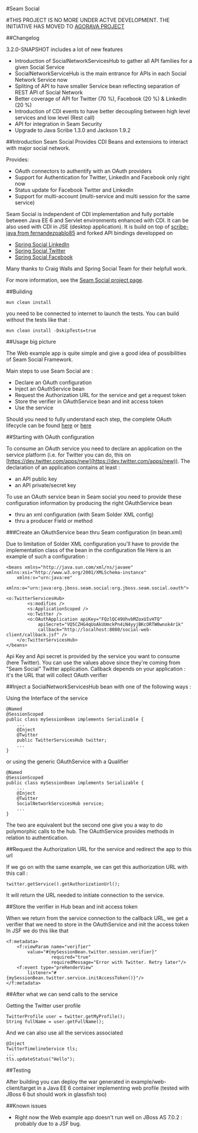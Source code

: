 #Seam Social

#THIS PROJECT IS NO MORE UNDER ACTVE DEVELOPMENT. THE INITIATIVE HAS MOVED TO [AGORAVA PROJECT](https://github.com/agorava)

##Changelog

3.2.0-SNAPSHOT includes a lot of new features

+ Introduction of SocialNetworkServicesHub to gather all API families for a given Social Service
+ SocialNetworkServiceHub is the main entrance for APIs in each Social Network Service now
+ Spliting of API to have smaller Service bean reflecting separation of REST API of Social Network
+ Better coverage of API for Twitter (70 %), Facebook (20 %) & LinkedIn (20 %)
+ Introduction of CDI events to have better decoupling between high level services and low level (Rest call)
+ API for integration in Seam Security
+ Upgrade to Java Scribe 1.3.0 and Jackson 1.9.2 


##Introduction
Seam Social Provides CDI Beans and extensions to interact with major social network. 

Provides:

+ OAuth connectors to authentify with an OAuth providers
+ Support for Authentication for Twitter, LinkedIn and Facebook only right now 
+ Status update for Facebook Twitter and LinkedIn
+ Support for multi-account (multi-service and multi session for the same service)

Seam Social is independent of CDI implementation and fully portable between
Java EE 6 and Servlet environments enhanced with CDI. It can be also used 
with CDI in JSE (desktop application). It is build on top of [scribe-java
from fernandezpablo85](https://github.com/fernandezpablo85/scribe-java)
and forked API bindings developped on

+ [Spring Social LinkedIn](https://github.com/springsource/spring-social-linkedin)
+ [Spring Social Twitter](https://github.com/springsource/spring-social-twitter)
+ [Spring Social Facebook](https://github.com/springsource/spring-social-facebook)

Many thanks to Craig Walls and Spring Social Team for their helpfull work.

For more information, see the [Seam Social project page](http://seamframework.org/Seam3/Social).

##Building

    mvn clean install

you need to be connected to internet to launch the tests. You can build without the tests like that :

	mvn clean install -DskipTests=true

##Usage big picture

The Web example app is quite simple and give a good idea of possibilities of Seam Social Framework.

Main steps to use Seam Social are :

+ Declare an OAuth configuration
+ Inject an OAuthService bean
+ Request the Authorization URL for the service and get a request token
+ Store the verifier in OAuthService bean and init access token
+ Use the service

Should you need to fully understand each step, the complete OAuth lifecycle can be found [here](https://dev.twitter.com/docs/auth/oauth) or [here](https://developer.linkedin.com/documents/authentication) 

##Starting with OAuth configuration

To consume an OAuth service you need to declare an application on the service platform (i.e. for Twitter you can do, this on [https://dev.twitter.com/apps/new](https://dev.twitter.com/apps/new)). The declaration of an application contains at least :

+ an API public key
+ an API private/secret key

To use an OAuth service bean in Seam social you need to provide these configuration information by producing the right OAuthService bean

+ thru an xml configuration (with Seam Solder XML config)
+ thru a producer Field or method

###Create an OAuthService bean thru Seam configuration (in bean.xml)

Due to limitation of Solder XML configuration you'll have to provide the implementation class of the bean in the configuration file
Here is an example of such a configuration :

    <beans xmlns="http://java.sun.com/xml/ns/javaee" xmlns:xsi="http://www.w3.org/2001/XMLSchema-instance"
        xmlns:s="urn:java:ee"
        xmlns:o="urn:java:org.jboss.seam.social:org.jboss.seam.social.oauth">
    
    <o:TwitterServicesHub>
            <s:modifies />
            <s:ApplicationScoped />
            <o:Twitter />
            <o:OAuthApplication apiKey="FQzlQC49UhvbMZoxUIvHTQ"
                apiSecret="VQ5CZHG4qUoAkUUmckPn4iN4yyjBKcORTW0wnok4r1k"
                callback="http://localhost:8080/social-web-client/callback.jsf" />
        </o:TwitterServicesHub>
    </beans>

Api Key and Api secret is provided by the service you want to consume (here Twitter). You can use the values above since they're coming from "Seam Social" Twitter application. Callback depends on your application : it's the URL that will collect OAuth verifier


##Inject a SocialNetworkServicesHub bean with one of the following ways :

Using the Interface of the service

    @Named
    @SessionScoped
    public class mySessionBean implements Serializable {
	    ...
        @Inject
        @Twitter
        public TwitterServicesHub twitter;
        ...
    }


or using the generic OAuthService with a Qualifier

    @Named
    @SessionScoped
    public class mySessionBean implements Serializable {
        ...
        @Inject
        @Twitter
        SocialNetworkServicesHub service;
        ...
    }

The two are equivalent but the second one give you a way to do polymorphic calls to the hub. The OAuthService provides methods in relation to authentication.

##Request the Authorization URL for the service and redirect the app to this url

If we go on with the same example, we can get this authorization URL with this call :

    twitter.getService().getAuthorizationUrl();

It will return the URL needed to initiate connection to the service.

##Store the verifier in Hub bean and init access token

When we return from the service connection to the callback URL, we get a verifier that we need to store in the OAuthService and init the access token
In JSF we do this like that

    <f:metadata>
        <f:viewParam name="verifier"
            value="#{mySessionBean.twitter.session.verifier}"
                     required="true"
                     requiredMessage="Error with Twitter. Retry later"/>
        <f:event type="preRenderView"
            listener="#{mySessionBean.twitter.service.initAccessToken()}"/>
    </f:metadata>

##After what we can send calls to the service

Getting the Twitter user profile

    TwitterProfile user = twitter.getMyProfile();
    String fullName = user.getFullName();

And we can also use all the services associated

    @Inject
    TwitterTimelineService tls;
    ...
    tls.updateStatus("Hello");

##Testing

After building you can deploy the war generated in example/web-client/target
in a Java EE 6 container implementing web profile (tested with JBoss 6 but should work in glassfish too)

##Known issues
+ Right now the Web example app doesn't run well on JBoss AS 7.0.2 : probably due to a JSF bug.
